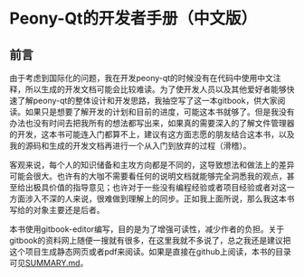 # Peony-Qt的开发者手册（中文版）

## 前言

由于考虑到国际化的问题，我在开发peony-qt的时候没有在代码中使用中文注释，所以生成的开发文档可能会比较难读。为了使开发人员以及其他爱好者能够快速了解peony-qt的整体设计和开发思路，我抽空写了这一本gitbook，供大家阅读。如果只是想要了解开发的计划和目前的进度，可能这本书就够了。但是我没有办法也没有时间去把我所有的想法都写出来，如果真的需要深入的了解文件管理器的开发，这本书可能连入门都算不上，建议有这方面志愿的朋友结合这本书，以及我的源码和生成的开发文档再进行一个从入门到放弃的过程（滑稽）。

客观来说，每个人的知识储备和主攻方向都是不同的，这导致想法和做法上的差异可能会很大。也许有的大咖不需要看任何的说明文档就能够完全洞悉我的观点，甚至给出极具价值的指导意见；也许对于一些没有编程经验或者项目经验或者对这一方面涉入不深的人来说，很难做到理解上的同步。正如我上面所说，那么我这本书写给的对象主要还是后者。

本书使用gitbook-editor编写，目的是为了增强可读性，减少作者的负担。关于gitbook的资料网上随便一搜就有很多，在这里我就不多说了，总之我还是建议把这个项目生成静态网页或者pdf来阅读。如果是直接在github上阅读，本书的目录可见[SUMMARY.md](/SUMMARY.md)。

